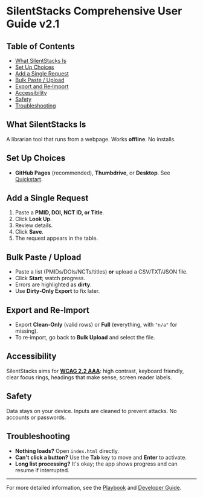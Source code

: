 # SilentStacks Comprehensive User Guide v2.1

## Table of Contents
- [What SilentStacks Is](#what-silentstacks-is)
- [Set Up Choices](#set-up-choices)
- [Add a Single Request](#add-a-single-request)
- [Bulk Paste / Upload](#bulk-paste--upload)
- [Export and Re‑Import](#export-and-re-import)
- [Accessibility](#accessibility)
- [Safety](#safety)
- [Troubleshooting](#troubleshooting)

## What SilentStacks Is
A librarian tool that runs from a webpage. Works **offline**. No installs.

## Set Up Choices
- **GitHub Pages** (recommended), **Thumbdrive**, or **Desktop**. See [Quickstart](./QUICKSTART_v2.1.md).

## Add a Single Request
1) Paste a **PMID, DOI, NCT ID, or Title**.  
2) Click **Look Up**.  
3) Review details.  
4) Click **Save**.  
5) The request appears in the table.

## Bulk Paste / Upload
- Paste a list (PMIDs/DOIs/NCTs/titles) **or** upload a CSV/TXT/JSON file.  
- Click **Start**; watch progress.  
- Errors are highlighted as **dirty**.  
- Use **Dirty‑Only Export** to fix later.

## Export and Re‑Import
- Export **Clean‑Only** (valid rows) or **Full** (everything, with `"n/a"` for missing).  
- To re‑import, go back to **Bulk Upload** and select the file.

## Accessibility
SilentStacks aims for **[WCAG 2.2 AAA](https://www.w3.org/TR/WCAG22/)**: high contrast, keyboard friendly, clear focus rings, headings that make sense, screen reader labels.

## Safety
Data stays on your device. Inputs are cleaned to prevent attacks. No accounts or passwords.

## Troubleshooting
- **Nothing loads?** Open `index.html` directly.  
- **Can't click a button?** Use the **Tab** key to move and **Enter** to activate.  
- **Long list processing?** It's okay; the app shows progress and can resume if interrupted.

---

For more detailed information, see the [Playbook](./Playbook_v2.1.md) and [Developer Guide](./DEVELOPER_GUIDE_v2.1.md).
